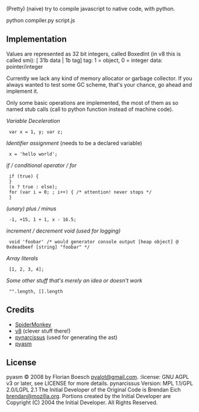 (Pretty) (naive) try to compile javascript to native code, with python.

python compiler.py script.js

Implementation
-------------
Values are represented as 32 bit integers, called BoxedInt (in v8 this is called smi):
    [ 31b data | 1b tag]
    tag: 1 = object, 0 = integer
    data: pointer/integer

Currently we lack any kind of memory allocator or garbage collector.
If you always wanted to test some GC scheme, that's your chance, go ahead and implement it.

Only some basic operations are implemented, the most of them as so named stub calls
(call to python function instead of machine code).

*Variable Deceleration*

     var x = 1, y; var z;

*Identifier assignment* (needs to be a declared variable)

     x = 'hello world';

*if / conditional operator / for*

     if (true) {
     }
     (x ? true : else);
     for (var i = 0; ; i++) { /* attention! never stops */
     }

*(unary) plus / minus*

     -1, +15, 1 + 1, x - 16.5;

*increment / decrement*
*void (used for logging)*

     void 'foobar' /* would generator console output [heap object] @ 0xdeadbeef [string] "foobar" */

*Array literals*

     [1, 2, 3, 4];

*Some other stuff that's merely an idea or doesn't work*

     "".length, [].length

Credits
-------
- [SpiderMonkey](https://wiki.mozilla.org/JavaScript:Home_Page)
- [v8](http://code.google.com/p/v8/) (clever stuff there!)
- [pynarcissus](http://code.google.com/p/pynarcissus/) (used for generating the ast)
- [pyasm](http://codeflow.org/entries/2009/jul/31/pyasm-python-x86-assembler/)

License
-------
pyasm
    :copyright: 2008 by Florian Boesch <pyalot@gmail.com>.
    :license: GNU AGPL v3 or later, see LICENSE for more details.
pynarcissus
    Version: MPL 1.1/GPL 2.0/LGPL 2.1
    The Initial Developer of the Original Code is
    Brendan Eich <brendan@mozilla.org>.
    Portions created by the Initial Developer are Copyright (C) 2004
    the Initial Developer. All Rights Reserved.

